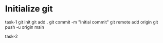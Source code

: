 # Initialize git
task-1
git init
git add .
git commit -m "Initial commit"
git remote add origin <your-repo-url>
git push -u origin main

task-2